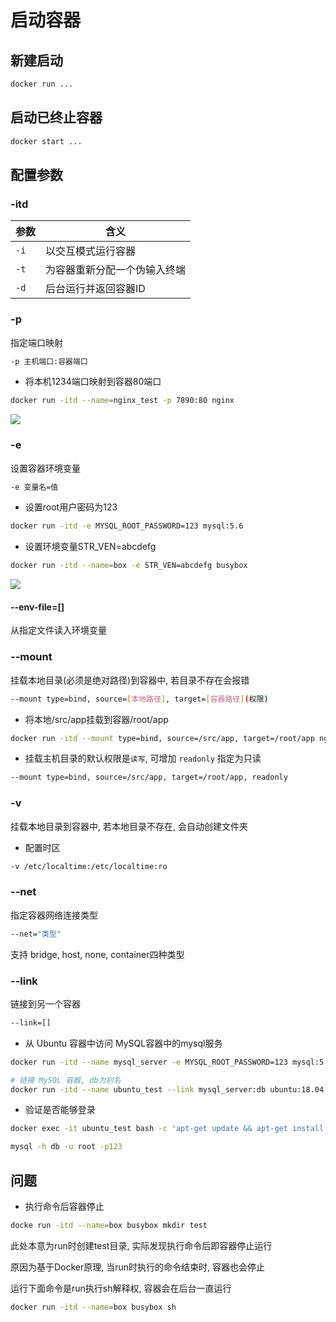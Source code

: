<!--
 * @Author       : dmjcb@outlook.com
 * @Date         : 2024-09-04 02:21:13
 * @LastEditors  : dmjcb@outlook.com
 * @LastEditTime : 2024-09-07 00:40:03
-->

# 启动容器

## 新建启动

```sh
docker run ...
```

## 启动已终止容器

```sh
docker start ...
```

## 配置参数

### -itd

| 参数 | 含义                         |
| ---- | ---------------------------- |
| `-i` | 以交互模式运行容器            |
| `-t` | 为容器重新分配一个伪输入终端   |
| `-d` | 后台运行并返回容器ID          |


### -p

指定端口映射

````sh
-p 主机端口:容器端口
````

- 将本机1234端口映射到容器80端口

```sh
docker run -itd --name=nginx_test -p 7890:80 nginx
```

![](/.imgur/20240904_021917.jpg)

### -e

设置容器环境变量

```sh
-e 变量名=值
```

- 设置root用户密码为123

```sh
docker run -itd -e MYSQL_ROOT_PASSWORD=123 mysql:5.6
```

- 设置环境变量STR_VEN=abcdefg

```sh
docker run -itd --name=box -e STR_VEN=abcdefg busybox
```

![](/.imgur/20220112045036.png)

#### --env-file=[]

从指定文件读入环境变量

### --mount

挂载本地目录(必须是绝对路径)到容器中, 若目录不存在会报错

```sh
--mount type=bind, source=[本地路径], target=[容器路径](权限)
```

- 将本地/src/app挂载到容器/root/app

```sh
docker run -itd --mount type=bind, source=/src/app, target=/root/app nginx:alpine
```

- 挂载主机目录的默认权限是`读写`, 可增加 `readonly` 指定为只读

```sh
--mount type=bind, source=/src/app, target=/root/app, readonly
```

### -v

挂载本地目录到容器中, 若本地目录不存在, 会自动创建文件夹

- 配置时区

```sh
-v /etc/localtime:/etc/localtime:ro
```

### --net

指定容器网络连接类型

```sh
--net="类型"
```

支持 bridge, host, none, container四种类型

### --link

链接到另一个容器

```sh
--link=[]
```

- 从 Ubuntu 容器中访问 MySQL容器中的mysql服务

```sh
docker run -itd --name mysql_server -e MYSQL_ROOT_PASSWORD=123 mysql:5.7

# 链接 MySQL 容器, db为别名
docker run -itd --name ubuntu_test --link mysql_server:db ubuntu:18.04 
```

- 验证是否能够登录

```sh
docker exec -it ubuntu_test bash -c 'apt-get update && apt-get install -y mysql-client'

mysql -h db -u root -p123
```

## 问题

- 执行命令后容器停止

```sh
docke run -itd --name=box busybox mkdir test
```

此处本意为run时创建test目录, 实际发现执行命令后即容器停止运行

原因为基于Docker原理, 当run时执行的命令结束时, 容器也会停止

运行下面命令是run执行sh解释权, 容器会在后台一直运行

```sh
docker run -itd --name=box busybox sh
```
